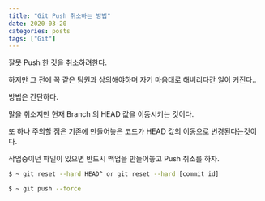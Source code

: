 ```yaml
---
title: "Git Push 취소하는 방법"
date: 2020-03-20
categories: posts
tags: ["Git"]
---
```


잘못 Push 한 깃을 취소하려한다.

하지만 그 전에 꼭 같은 팀원과 상의해야하며 자기 마음대로 해버리다간 일이 커진다..

방법은 간단하다. 

말을 취소지만 현재 Branch 의 HEAD 값을 이동시키는 것이다.

또 하나 주의할 점은 기존에 만들어놓은 코드가 HEAD 값의 이동으로 변경된다는것이다.

작업중이던 파일이 있으면 반드시 백업을 만들어놓고 Push 취소를 하자.

```sh
$ ~ git reset --hard HEAD^ or git reset --hard [commit id]

$ ~ git push --force
```